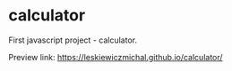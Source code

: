 # calculator

First javascript project - calculator.

Preview link:
https://leskiewiczmichal.github.io/calculator/